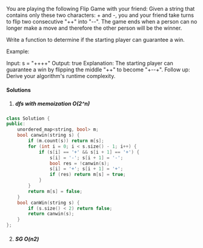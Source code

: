 You are playing the following Flip Game with your friend: Given a string that contains only these two characters: + and -, you and your friend take turns to flip two consecutive "++" into "--". The game ends when a person can no longer make a move and therefore the other person will be the winner.

Write a function to determine if the starting player can guarantee a win.

Example:

Input: s = "++++"
Output: true 
Explanation: The starting player can guarantee a win by flipping the middle "++" to become "+--+".
Follow up:
Derive your algorithm's runtime complexity.

#### Solutions

1. ##### dfs with memoization O(2^n)

```cpp
class Solution {
public:
    unordered_map<string, bool> m;
    bool canwin(string s) {
        if (m.count(s)) return m[s];
        for (int i = 0; i < s.size() - 1; i++) {
            if (s[i] == '+' && s[i + 1] == '+') {
                s[i] = '-'; s[i + 1] = '-';
                bool res = !canwin(s);
                s[i] = '+'; s[i + 1] = '+';
                if (res) return m[s] = true;
            }
        }
        return m[s] = false;
    }
    bool canWin(string s) {
        if (s.size() < 2) return false;
        return canwin(s);
    }
};
```


2. ##### SG O(n2)
